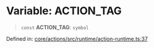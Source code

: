 # Variable: ACTION\_TAG

> `const` **ACTION\_TAG**: `symbol`

Defined in: [core/actions/src/runtime/action-runtime.ts:37](https://github.com/LaWebcapsule/orbits/blob/314aa1b383fb054fb6f494065c71eb23b6762fcb/core/actions/src/runtime/action-runtime.ts#L37)
